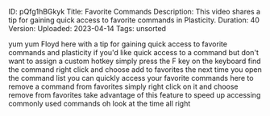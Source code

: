 ID: pQfg1hBGkyk
Title: Favorite Commands
Description: This video shares a tip for gaining quick access to favorite commands in Plasticity.
Duration: 40
Version: 
Uploaded: 2023-04-14
Tags: unsorted

yum yum
Floyd here with a tip for gaining quick
access to favorite commands and
plasticity if you'd like quick access to
a command but don't want to assign a
custom hotkey simply press the F key on
the keyboard find the command right
click and choose add to favorites the
next time you open the command list you
can quickly access your favorite
commands here to remove a command from
favorites simply right click on it and
choose remove from favorites take
advantage of this feature to speed up
accessing commonly used commands oh look
at the time
all right
